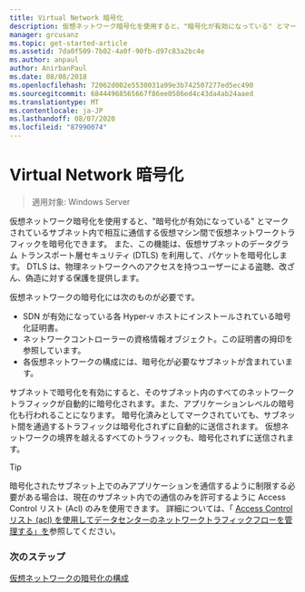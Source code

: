 ```yaml
---
title: Virtual Network 暗号化
description: 仮想ネットワーク暗号化を使用すると、"暗号化が有効になっている" とマークされているサブネット内で相互に通信する仮想マシン間で仮想ネットワークトラフィックを暗号化できます。
manager: grcusanz
ms.topic: get-started-article
ms.assetid: 7da0f509-7b02-4a0f-90fb-d97c83a2bc4e
ms.author: anpaul
author: AnirbanPaul
ms.date: 08/08/2018
ms.openlocfilehash: 72062d002e5530031a99e3b742507277ed5ec490
ms.sourcegitcommit: 68444968565667f86ee0586ed4c43da4ab24aaed
ms.translationtype: MT
ms.contentlocale: ja-JP
ms.lasthandoff: 08/07/2020
ms.locfileid: "87990074"
---
```

# <a name="virtual-network-encryption"></a>Virtual Network 暗号化

>適用対象: Windows Server

仮想ネットワーク暗号化を使用すると、"暗号化が有効になっている" とマークされているサブネット内で相互に通信する仮想マシン間で仮想ネットワークトラフィックを暗号化できます。 また、この機能は、仮想サブネットのデータグラム トランスポート層セキュリティ (DTLS) を利用して、パケットを暗号化します。 DTLS は、物理ネットワークへのアクセスを持つユーザーによる盗聴、改ざん、偽造に対する保護を提供します。

仮想ネットワークの暗号化には次のものが必要です。
- SDN が有効になっている各 Hyper-v ホストにインストールされている暗号化証明書。
- ネットワークコントローラーの資格情報オブジェクト。この証明書の拇印を参照しています。
- 各仮想ネットワークの構成には、暗号化が必要なサブネットが含まれています。

サブネットで暗号化を有効にすると、そのサブネット内のすべてのネットワークトラフィックが自動的に暗号化されます。また、アプリケーションレベルの暗号化も行われることになります。  暗号化済みとしてマークされていても、サブネット間を通過するトラフィックは暗号化されずに自動的に送信されます。 仮想ネットワークの境界を越えるすべてのトラフィックも、暗号化されずに送信されます。

>[!TIP]
>暗号化されたサブネット上でのみアプリケーションを通信するように制限する必要がある場合は、現在のサブネット内での通信のみを許可するように Access Control リスト (Acl) のみを使用できます。 詳細については、「 [Access Control リスト (acl) を使用してデータセンターのネットワークトラフィックフローを管理する」を](../manage/use-acls-for-traffic-flow.md)参照してください。

### <a name="next-steps"></a>次のステップ

[仮想ネットワークの暗号化の構成](./sdn-config-vnet-encryption.md)